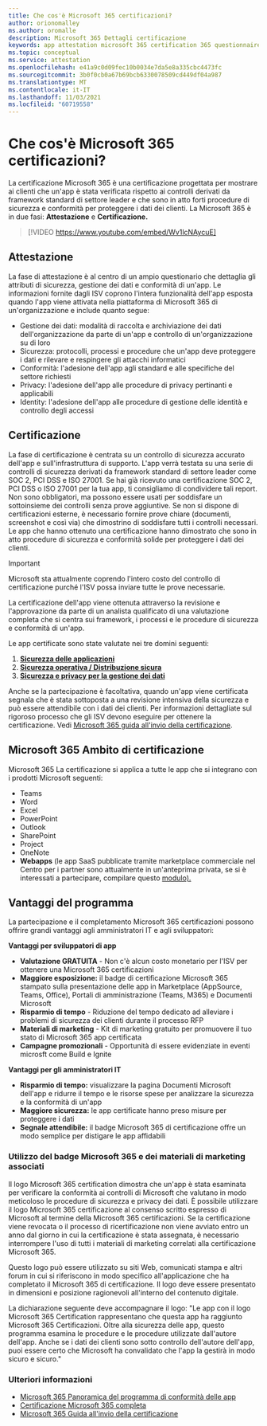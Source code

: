 ```yaml
---
title: Che cos'è Microsoft 365 certificazioni?
author: orionomalley
ms.author: oromalle
description: Microsoft 365 Dettagli certificazione
keywords: app attestation microsoft 365 certification 365 questionnaire appSource
ms.topic: conceptual
ms.service: attestation
ms.openlocfilehash: e41a9c0d09fec10b0034e7da5e8a335cbc4473fc
ms.sourcegitcommit: 3b0f0cb0a67b69bcb6330078509cd449df04a987
ms.translationtype: MT
ms.contentlocale: it-IT
ms.lasthandoff: 11/03/2021
ms.locfileid: "60719558"
---
```

# <a name="what-is-microsoft-365-certification"></a>Che cos'è Microsoft 365 certificazioni?

La certificazione Microsoft 365 è una certificazione progettata per mostrare ai clienti che un'app è stata verificata rispetto ai controlli derivati da framework standard di settore leader e che sono in atto forti procedure di sicurezza e conformità per proteggere i dati dei clienti. La Microsoft 365 è in due fasi: **Attestazione** e **Certificazione.**

>[!VIDEO https://www.youtube.com/embed/Wv1lcNAycuE]


## <a name="attestation"></a>Attestazione

La fase di attestazione è al centro di un ampio questionario che dettaglia gli attributi di sicurezza, gestione dei dati e conformità di un'app. Le informazioni fornite dagli ISV coprono l'intera funzionalità dell'app esposta quando l'app viene attivata nella piattaforma di Microsoft 365 di un'organizzazione e include quanto segue:

- Gestione dei dati: modalità di raccolta e archiviazione dei dati dell'organizzazione da parte di un'app e controllo di un'organizzazione su di loro
- Sicurezza: protocolli, processi e procedure che un'app deve proteggere i dati e rilevare e respingere gli attacchi informatici
- Conformità: l'adesione dell'app agli standard e alle specifiche del settore richiesti
- Privacy: l'adesione dell'app alle procedure di privacy pertinanti e applicabili
- Identity: l'adesione dell'app alle procedure di gestione delle identità e controllo degli accessi


## <a name="certification"></a>Certificazione

La fase di certificazione è centrata su un controllo di sicurezza accurato dell'app e sull'infrastruttura di supporto. L'app verrà testata su una serie di controlli di sicurezza derivati da framework standard di settore leader come SOC 2, PCI DSS e ISO 27001. Se hai già ricevuto una certificazione SOC 2, PCI DSS o ISO 27001 per la tua app, ti consigliamo di condividere tali report. Non sono obbligatori, ma possono essere usati per soddisfare un sottoinsieme dei controlli senza prove aggiuntive. Se non si dispone di certificazioni esterne, è necessario fornire prove chiare (documenti, screenshot e così via) che dimostrino di soddisfare tutti i controlli necessari. Le app che hanno ottenuto una certificazione hanno dimostrato che sono in atto procedure di sicurezza e conformità solide per proteggere i dati dei clienti. 

> [!IMPORTANT]
> Microsoft sta attualmente coprendo l'intero costo del controllo di certificazione purché l'ISV possa inviare tutte le prove necessarie.

La certificazione dell'app viene ottenuta attraverso la revisione e l'approvazione da parte di un analista qualificato di una valutazione completa che si centra sui framework, i processi e le procedure di sicurezza e conformità di un'app. 

Le app certificate sono state valutate nei tre domini seguenti:
1.  [**Sicurezza delle applicazioni**]( https://docs.microsoft.com/en-us/microsoft-365-app-certification/docs/certification-submission-guide#application-security)
1.  [**Sicurezza operativa / Distribuzione sicura**]( https://docs.microsoft.com/en-us/microsoft-365-app-certification/docs/certification-submission-guide#operational-security)
1.  [**Sicurezza e privacy per la gestione dei dati**]( https://docs.microsoft.com/en-us/microsoft-365-app-certification/docs/certification-submission-guide#data-handling-security-and-privacy)

Anche se la partecipazione è facoltativa, quando un'app viene certificata segnala che è stata sottoposta a una revisione intensiva della sicurezza e può essere attendibile con i dati dei clienti. Per informazioni dettagliate sul rigoroso processo che gli ISV devono eseguire per ottenere la certificazione. Vedi [Microsoft 365 guida all'invio della certificazione](https://docs.microsoft.com/microsoft-365-app-certification/docs/certification-submission-guide).

## <a name="microsoft-365-certification-scope"></a>Microsoft 365 Ambito di certificazione

Microsoft 365 La certificazione si applica a tutte le app che si integrano con i prodotti Microsoft seguenti:
- Teams
- Word
- Excel
- PowerPoint
- Outlook
- SharePoint
- Project
- OneNote
- **Webapps** (le app SaaS pubblicate tramite marketplace commerciale nel Centro per i partner sono attualmente in un'anteprima privata, se si è interessati a partecipare, compilare questo [modulo).](https://customervoice.microsoft.com/Pages/ResponsePage.aspx?id=v4j5cvGGr0GRqy180BHbR4cf3qxCU_RNtqjCSalFdSFUNDMzTVJKR0wzTEJRSFJVSk9OQUlOV0RJSyQlQCN0PWcu)

## <a name="program-benefits"></a>Vantaggi del programma
La partecipazione e il completamento Microsoft 365 certificazioni possono offrire grandi vantaggi agli amministratori IT e agli sviluppatori:

**Vantaggi per sviluppatori di app**
-   **Valutazione GRATUITA** - Non c'è alcun costo monetario per l'ISV per ottenere una Microsoft 365 certificazioni
-   **Maggiore esposizione:** il badge di certificazione Microsoft 365 stampato sulla presentazione delle app in Marketplace (AppSource, Teams, Office), Portali di amministrazione (Teams, M365) e Documenti Microsoft
-   **Risparmio di tempo** - Riduzione del tempo dedicato ad alleviare i problemi di sicurezza dei clienti durante il processo RFP 
- **Materiali di marketing** - Kit di marketing gratuito per promuovere il tuo stato di Microsoft 365 app certificata
- **Campagne promozionali** - Opportunità di essere evidenziate in eventi microsft come Build e Ignite

**Vantaggi per gli amministratori IT**
- **Risparmio di tempo:** visualizzare la pagina Documenti Microsoft dell'app e ridurre il tempo e le risorse spese per analizzare la sicurezza e la conformità di un'app 
-   **Maggiore sicurezza:** le app certificate hanno preso misure per proteggere i dati 
-   **Segnale attendibile:** il badge Microsoft 365 di certificazione offre un modo semplice per distigare le app affidabili


### <a name="using-the-microsoft-365-badge-and-associated-marketing-materials"></a>Utilizzo del badge Microsoft 365 e dei materiali di marketing associati
Il logo Microsoft 365 certification dimostra che un'app è stata esaminata per verificare la conformità ai controlli di Microsoft che valutano in modo meticoloso le procedure di sicurezza e privacy dei dati. È possibile utilizzare il logo Microsoft 365 certificazione al consenso scritto espresso di Microsoft al termine della Microsoft 365 certificazioni. Se la certificazione viene revocata o il processo di ricertificazione non viene avviato entro un anno dal giorno in cui la certificazione è stata assegnata, è necessario interrompere l'uso di tutti i materiali di marketing correlati alla certificazione Microsoft 365. 

Questo logo può essere utilizzato su siti Web, comunicati stampa e altri forum in cui si riferiscono in modo specifico all'applicazione che ha completato il Microsoft 365 di certificazione. Il logo deve essere presentato in dimensioni e posizione ragionevoli all'interno del contenuto digitale. 

La dichiarazione seguente deve accompagnare il logo: "Le app con il logo Microsoft 365 Certification rappresentano che questa app ha raggiunto Microsoft 365 Certificazioni. Oltre alla sicurezza delle app, questo programma esamina le procedure e le procedure utilizzate dall'autore dell'app. Anche se i dati dei clienti sono sotto controllo dell'autore dell'app, puoi essere certo che Microsoft ha convalidato che l'app la gestirà in modo sicuro e sicuro."


### <a name="learn-more"></a>Ulteriori informazioni
* [Microsoft 365 Panoramica del programma di conformità delle app](~/overview.md)  
* [Certificazione Microsoft 365 completa](~/docs/certification.md)  
* [Microsoft 365 Guida all'invio della certificazione](~/docs/certification-submission-guide.md)


